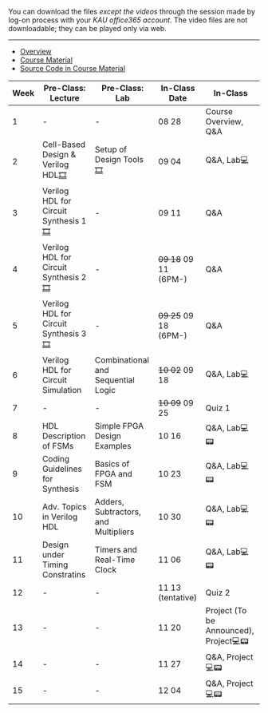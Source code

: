 You can download the files *except the videos* through the session made by log-on process with your *KAU office365 account*. The video files are not downloadable; they can be played only via web.
***
* [Overview](https://kau365-my.sharepoint.com/:p:/g/personal/taehwan_kim_kau_ac_kr/ETfSD20h-3RBqt8p9M29yoUBFG4DSletBy-pU2uXr-oNIg?e=hhCrov)
* [Course Material](https://kau365-my.sharepoint.com/:b:/g/personal/taehwan_kim_kau_ac_kr/ESJwkYoiDM9Jm4jI5nlJBqoBdbZS-Cxu1j-0NhyA9qx7vQ?e=ki1gy0)
* [Source Code in Course Material](https://kau365-my.sharepoint.com/:u:/g/personal/taehwan_kim_kau_ac_kr/EcDQTJm_ZhlHjWM0hqHqFlkB2iQzqOf84AXpBNYScRb2fQ?e=ty4u4T)

| Week | Pre-Class: Lecture                    | Pre-Class: Lab                        | In-Class Date | In-Class                      |
|------|---------------------------------------|---------------------------------------|---------------|-------------------------------|
|  1   | -                                     | -                                     | 08 28         | Course Overview, Q&A          |
|  2   | Cell-Based Design & Verilog HDL[🎞️](https://kau365-my.sharepoint.com/:v:/g/personal/taehwan_kim_kau_ac_kr/EVktrdLCzntLpD0GEZe9aaABexyeNIhB3Qn35PbjdXadDw?e=LY7X98)      | Setup of Design Tools[🎞️](https://kau365-my.sharepoint.com/:v:/g/personal/taehwan_kim_kau_ac_kr/EQxC4vXxdAhIkwjNZ814gS4BXUEXRxVA3NkrfD8DgW9plw?e=TCrCWv)                   | 09 04         | Q&A, Lab💻                      |
|  3   | Verilog HDL for Circuit Synthesis 1[🎞️](https://kau365-my.sharepoint.com/:v:/g/personal/taehwan_kim_kau_ac_kr/EUhHRmaHSQJAo36BE0yXERMBkJnqV6WdtTjKbQxLkzI69A?e=OA0Jbp)       | -                                     | 09 11         | Q&A                      |
|  4   | Verilog HDL for Circuit Synthesis 2[🎞️](https://kau365-my.sharepoint.com/:v:/g/personal/taehwan_kim_kau_ac_kr/Ec-8wK_qWvRGo5VEkYvDuDsBMC9ibYz2EFevTEV7w2nKSw?e=hS7SOd)       | -                                     | ~~09 18~~ 09 11 (6PM-)        | Q&A                      |
|  5   | Verilog HDL for Circuit Synthesis 3[🎞️](https://kau365-my.sharepoint.com/:v:/g/personal/taehwan_kim_kau_ac_kr/ETUb9PDerpZHvU1_Nz7Z4e4BkwxoXEaDplRCkodywiA4tQ?e=FjW5hq)       | -                                     | ~~09 25~~ 09 18 (6PM-)         | Q&A                      |
|  6   | Verilog HDL for Circuit Simulation       | Combinational and Sequential Logic                                     | ~~10 02~~ 09 18         | Q&A, Lab💻                      |
|  7   | -                                      | -                                     | ~~10 09~~ 09 25          | Quiz 1                      |
|  8   | HDL Description of FSMs       | Simple FPGA Design Examples                                     | 10 16         | Q&A, Lab💻📟                      |
|  9   | Coding Guidelines for Synthesis       | Basics of FPGA and FSM                                     | 10 23         | Q&A, Lab💻📟                      |
|  10   | Adv. Topics in Verilog HDL       | Adders, Subtractors, and Multipliers                                     | 10 30         | Q&A, Lab💻📟                      |
|  11   | Design under Timing Constratins       | Timers and Real-Time Clock                                     | 11 06         | Q&A, Lab💻📟                      |
|  12   | -                                    | -                                     | 11 13 (tentative)         | Quiz 2                      |
|  13   | -                                    | -                                     | 11 20         | Project (To be Announced), Project💻📟                      |
|  14   | -                                    | -                                     | 11 27         | Q&A, Project💻📟                      |
|  15   | -                                    | -                                     | 12 04         | Q&A, Project💻📟                      |
